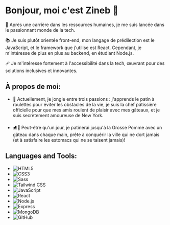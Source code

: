# Bonjour, moi c'est Zineb 👋

🔭 Après une carrière dans les ressources humaines, je me suis lancée dans le passionnant monde de la tech.

📚 Je suis plutôt orientée front-end, mon langage de prédilection est le JavaScript, et le framework que j'utilise est React. Cependant, je m'intéresse de plus en plus au backend, en étudiant Node.js.

🩹 Je m'intéresse fortement à l'accessibilité dans la tech, œuvrant pour des solutions inclusives et innovantes.

## À propos de moi:

- 🎉 Actuellement, je jongle entre trois passions : j'apprends le patin à roulettes pour éviter les obstacles de la vie, je suis la chef pâtissière officielle pour que mes amis roulent de plaisir avec mes gâteaux, et je suis secrètement amoureuse de New York. 

- ⛸️🎂 Peut-être qu'un jour, je patinerai jusqu'à la Grosse Pomme avec un gâteau dans chaque main, prête à conquérir la ville qui ne dort jamais (et à satisfaire les estomacs qui ne se taisent jamais)!

## Languages and Tools:

- ![HTML5](https://img.shields.io/badge/-HTML5-E34F26?style=flat&logo=html5&logoColor=white)
- ![CSS3](https://img.shields.io/badge/-CSS3-1572B6?style=flat&logo=css3&logoColor=white)
- ![Sass](https://img.shields.io/badge/-Sass-CC6699?style=flat&logo=sass&logoColor=white)
- ![Tailwind CSS](https://img.shields.io/badge/-Tailwind%20CSS-38B2AC?style=flat&logo=tailwind-css&logoColor=white)
- ![JavaScript](https://img.shields.io/badge/-JavaScript-F7DF1E?style=flat&logo=javascript&logoColor=black)
- ![React](https://img.shields.io/badge/-React-61DAFB?style=flat&logo=react&logoColor=black)
- ![Node.js](https://img.shields.io/badge/-Node.js-339933?style=flat&logo=node.js&logoColor=white)
- ![Express](https://img.shields.io/badge/-Express-000000?style=flat&logo=express&logoColor=white)
- ![MongoDB](https://img.shields.io/badge/-MongoDB-47A248?style=flat&logo=mongodb&logoColor=white)
- ![GitHub](https://img.shields.io/badge/-GitHub-181717?style=flat&logo=github&logoColor=white)

